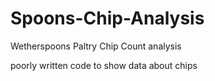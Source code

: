 # Spoons-Chip-Analysis
Wetherspoons Paltry Chip Count analysis

poorly written code to show data about chips
